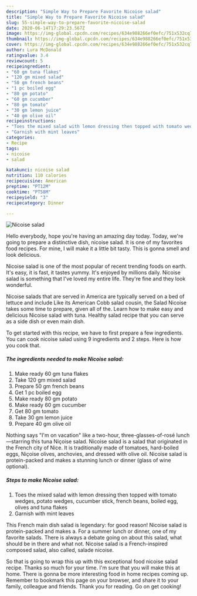 ```yaml
---
description: "Simple Way to Prepare Favorite Nicoise salad"
title: "Simple Way to Prepare Favorite Nicoise salad"
slug: 55-simple-way-to-prepare-favorite-nicoise-salad
date: 2020-06-14T17:29:23.567Z
image: https://img-global.cpcdn.com/recipes/634e988266ef0efc/751x532cq70/nicoise-salad-recipe-main-photo.jpg
thumbnail: https://img-global.cpcdn.com/recipes/634e988266ef0efc/751x532cq70/nicoise-salad-recipe-main-photo.jpg
cover: https://img-global.cpcdn.com/recipes/634e988266ef0efc/751x532cq70/nicoise-salad-recipe-main-photo.jpg
author: Lura McDonald
ratingvalue: 3.4
reviewcount: 5
recipeingredient:
- "60 gm tuna flakes"
- "120 gm mixed salad"
- "50 gm french beans"
- "1 pc boiled egg"
- "80 gm potato"
- "60 gm cucumber"
- "80 gm tomato"
- "30 gm lemon juice"
- "40 gm olive oil"
recipeinstructions:
- "Toes the mixed salad with lemon dressing then topped with tomato wedges, potato wedges, cucumber stick, french beans, boiled egg, olives and tuna flakes"
- "Garnish with mint leaves"
categories:
- Recipe
tags:
- nicoise
- salad

katakunci: nicoise salad 
nutrition: 110 calories
recipecuisine: American
preptime: "PT12M"
cooktime: "PT58M"
recipeyield: "3"
recipecategory: Dinner

---
```



![Nicoise salad](https://img-global.cpcdn.com/recipes/634e988266ef0efc/751x532cq70/nicoise-salad-recipe-main-photo.jpg)

Hello everybody, hope you're having an amazing day today. Today, we're going to prepare a distinctive dish, nicoise salad. It is one of my favorites food recipes. For mine, I will make it a little bit tasty. This is gonna smell and look delicious.

Nicoise salad is one of the most popular of recent trending foods on earth. It's easy, it is fast, it tastes yummy. It's enjoyed by millions daily. Nicoise salad is something that I've loved my entire life. They're fine and they look wonderful.

Nicoise salads that are served in America are typically served on a bed of lettuce and include Like its American Cobb salad cousin, the Salad Nicoise takes some time to prepare, given all of the. Learn how to make easy and delicious Nicoise salad with tuna. Healthy salad recipe that you can serve as a side dish or even main dish.


To get started with this recipe, we have to first prepare a few ingredients. You can cook nicoise salad using 9 ingredients and 2 steps. Here is how you cook that.

<!--inarticleads1-->

##### The ingredients needed to make Nicoise salad:

1. Make ready 60 gm tuna flakes
1. Take 120 gm mixed salad
1. Prepare 50 gm french beans
1. Get 1 pc boiled egg
1. Make ready 80 gm potato
1. Make ready 60 gm cucumber
1. Get 80 gm tomato
1. Take 30 gm lemon juice
1. Prepare 40 gm olive oil


Nothing says &#34;I&#39;m on vacation&#34; like a two-hour, three-glasses-of-rosé lunch—starring this tuna Niçoise salad. Nicoise salad is a salad that originated in the French city of Nice. It is traditionally made of tomatoes, hard-boiled eggs, Niçoise olives, anchovies, and dressed with olive oil. Nicoise salad is protein-packed and makes a stunning lunch or dinner (glass of wine optional). 

<!--inarticleads2-->

##### Steps to make Nicoise salad:

1. Toes the mixed salad with lemon dressing then topped with tomato wedges, potato wedges, cucumber stick, french beans, boiled egg, olives and tuna flakes
1. Garnish with mint leaves


This French main dish salad is legendary: for good reason! Nicoise salad is protein-packed and makes a. For a summer lunch or dinner, one of my favorite salads. There is always a debate going on about this salad, what should be in there and what not. Nicoise salad is a French-inspired composed salad, also called, salade nicoise. 

So that is going to wrap this up with this exceptional food nicoise salad recipe. Thanks so much for your time. I'm sure that you will make this at home. There is gonna be more interesting food in home recipes coming up. Remember to bookmark this page on your browser, and share it to your family, colleague and friends. Thank you for reading. Go on get cooking!
